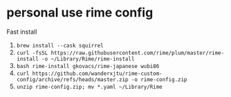 # personal use rime config

Fast install
1. `brew install --cask squirrel`
2. `curl -fsSL https://raw.githubusercontent.com/rime/plum/master/rime-install -o ~/Library/Rime/rime-install`
3. `bash rime-install gkovacs/rime-japanese wubi86`
4. `curl https://github.com/wanderxjtu/rime-custom-config/archive/refs/heads/master.zip -o rime-config.zip`
5. `unzip rime-config.zip; mv *.yaml ~/Library/Rime`

